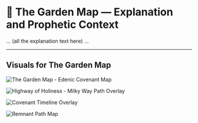 # 📜 The Garden Map — Explanation and Prophetic Context

... (all the explanation text here) ...

---

## Visuals for The Garden Map

![The Garden Map - Edenic Covenant Map](./assets/maps/edenic-map-flat.jpg)

![Highway of Holiness - Milky Way Path Overlay](./assets/maps/highway-of-holiness-celestial.png)

![Covenant Timeline Overlay](./assets/maps/covenant-timeline-overlay.png)

![Remnant Path Map](./assets/maps/remnant-path-map.jpg)
